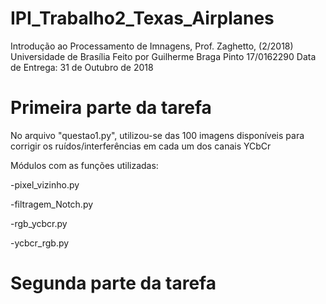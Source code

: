 # IPI_Trabalho2_Texas_Airplanes
Introdução ao Processamento de Imnagens, Prof. Zaghetto, (2/2018)
Universidade de Brasília
Feito por Guilherme Braga Pinto
17/0162290
Data de Entrega: 31 de Outubro de 2018

# Primeira parte da tarefa

No arquivo "questao1.py", utilizou-se das 100 imagens disponíveis para corrigir os ruídos/interferências em cada um dos canais YCbCr


Módulos com as funções utilizadas:

-pixel_vizinho.py

-filtragem_Notch.py

-rgb_ycbcr.py

-ycbcr_rgb.py


# Segunda parte da tarefa
